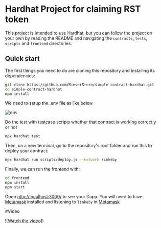 # Hardhat Project for claiming RST token

This project is intended to use Hardhat, but you can follow the project on your own by reading the README and navigating the `contracts`, `tests`, `scripts` and `frontend` directories.

## Quick start

The first things you need to do are cloning this repository and installing its
dependencies:

```sh
git clone https://github.com/RieserStern/simple-contract-hardhat.git
cd simple-contract-hardhat
npm install
```

We need to setup the .env file as like below
<!-- ![image description](https://ibb.co/d6ygqM5) -->
<img src="https://i.ibb.co/5vVFy4R/env.png" alt="env" border="0">


Do the test with testcase scripts whether that contract is working correctly or not
```sh
npx hardhat test
```


Then, on a new terminal, go to the repository's root folder and run this to
deploy your contract:

```sh
npx hardhat run scripts/deploy.js --network rinkeby
```

Finally, we can run the frontend with:

```sh
cd frontend
npm install
npm start
```

Open [http://localhost:3000/](http://localhost:3000) to see your Dapp. You will need to have [Metamask](https://metamask.io) installed and listening to `linkeby` in [Metamask](https://metamask.io)

#Video

[![Watch the video]](https://www.loom.com/share/fc0e2d0e067a4475972008b4ef6d4899))



